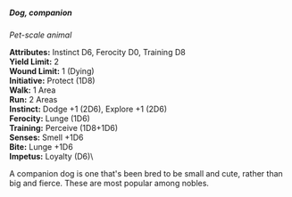 ##### Dog, companion

*Pet-scale animal*

**Attributes:** Instinct D6, Ferocity D0, Training D8\
**Yield Limit:** 2\
**Wound Limit:** 1 (Dying)\
**Initiative:** Protect (1D8)\
**Walk:** 1 Area\
**Run:** 2 Areas\
**Instinct:** Dodge +1 (2D6), Explore +1 (2D6)\
**Ferocity:** Lunge (1D6)\
**Training:** Perceive (1D8+1D6)\
**Senses:** Smell +1D6\
**Bite:** Lunge +1D6\
**Impetus:** Loyalty (D6)\

A companion dog is one that's been bred to be small and cute, rather
than big and fierce. These are most popular among nobles.

